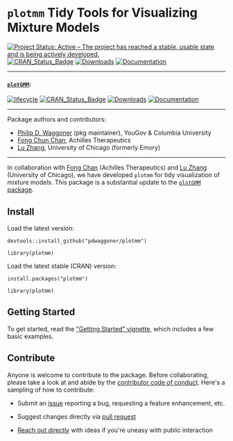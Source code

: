 # `plotmm` Tidy Tools for Visualizing Mixture Models
[![Project Status: Active – The project has reached a stable, usable state and is being actively developed.](https://www.repostatus.org/badges/latest/active.svg)](https://www.repostatus.org/#active)
[![CRAN_Status_Badge](https://www.r-pkg.org/badges/version/plotmm)](http://cran.r-project.org/package=plotmm)
[![Downloads](https://cranlogs.r-pkg.org/badges/grand-total/plotmm)](https://cran.r-project.org/package=plotmm)
[![Documentation](https://img.shields.io/badge/documentation-plotmm-orange.svg?colorB=E91E63)](https://www.r-pkg.org/pkg/plotmm)

---
#### [`plotGMM`](https://CRAN.R-project.org/package=plotGMM):
[![lifecycle](https://img.shields.io/badge/lifecycle-retired-orange.svg)](https://lifecycle.r-lib.org/articles/stages.html)
[![CRAN_Status_Badge](https://www.r-pkg.org/badges/version/plotGMM)](http://cran.r-project.org/package=plotGMM)
[![Downloads](https://cranlogs.r-pkg.org/badges/grand-total/plotGMM)](https://cran.r-project.org/package=plotGMM)
[![Documentation](https://img.shields.io/badge/documentation-plotGMM-orange.svg?colorB=E91E63)](https://www.r-pkg.org/pkg/plotGMM)

---

Package authors and contributors:
  - [Philip D. Waggoner](https://github.com/pdwaggoner) (pkg maintainer), YouGov & Columbia University
  - [Fong Chun Chan](https://github.com/tinyheero), Achilles Therapeutics
  - [Lu Zhang](https://github.com/LuZhang0128), University of Chicago (formerly Emory)

---

In collaboration with [Fong Chan](https://github.com/tinyheero) (Achilles Therapeutics) and [Lu Zhang](https://github.com/LuZhang0128) (University of Chicago), we have developed `plotmm` for tidy visualization of mixture models. This package is a substantial update to the [`plotGMM` package](https://CRAN.R-project.org/package=plotGMM).

## Install

Load the latest version:

```{r}
devtools::install_github("pdwaggoner/plotmm")

library(plotmm)
```

Load the latest stable (CRAN) version:

```{r}
install.packages("plotmm")

library(plotmm)
```

## Getting Started

To get started, read the ["Getting Started" vignette](https://github.com/pdwaggoner/plotmm/tree/master/vignettes), which includes a few basic examples. 


## Contribute

Anyone is welcome to contribute to the package. Before collaborating, please take a look at and abide by the [contributor code of conduct](https://github.com/pdwaggoner/plotmm/blob/master/CODE_OF_CONDUCT.md). Here's a sampling of how to contribute:

  - Submit an [issue](https://github.com/pdwaggoner/plotmm/issues) reporting a bug, requesting a feature enhancement, etc. 

  - Suggest changes directly via [pull request](https://github.com/pdwaggoner/plotmm/pulls)

  - [Reach out directly](https://pdwaggoner.github.io/) with ideas if you're uneasy with public interaction

